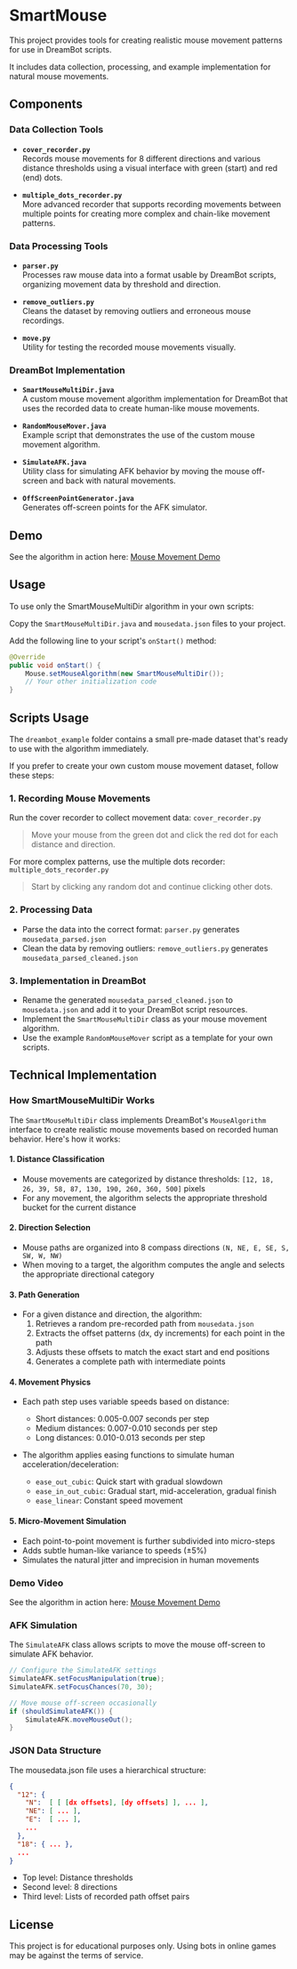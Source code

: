 # SmartMouse

This project provides tools for creating realistic mouse movement patterns for use in DreamBot scripts. 

It includes data collection, processing, and example implementation for natural mouse movements.

## Components

### Data Collection Tools

- **`cover_recorder.py`**  
  Records mouse movements for 8 different directions and various distance thresholds using a visual interface with green (start) and red (end) dots.

- **`multiple_dots_recorder.py`**  
  More advanced recorder that supports recording movements between multiple points for creating more complex and chain-like movement patterns.

### Data Processing Tools

- **`parser.py`**  
  Processes raw mouse data into a format usable by DreamBot scripts, organizing movement data by threshold and direction.

- **`remove_outliers.py`**  
  Cleans the dataset by removing outliers and erroneous mouse recordings.

- **`move.py`**  
  Utility for testing the recorded mouse movements visually.

### DreamBot Implementation

- **`SmartMouseMultiDir.java`**  
  A custom mouse movement algorithm implementation for DreamBot that uses the recorded data to create human-like mouse movements.

- **`RandomMouseMover.java`**  
  Example script that demonstrates the use of the custom mouse movement algorithm.

- **`SimulateAFK.java`**  
  Utility class for simulating AFK behavior by moving the mouse off-screen and back with natural movements.

- **`OffScreenPointGenerator.java`**  
  Generates off-screen points for the AFK simulator.

## Demo

See the algorithm in action here: [Mouse Movement Demo](https://i.imgur.com/802zJJ2.mp4)


## Usage

To use only the SmartMouseMultiDir algorithm in your own scripts:

Copy the `SmartMouseMultiDir.java` and `mousedata.json` files to your project.

Add the following line to your script's `onStart()` method:


```java
@Override
public void onStart() {
    Mouse.setMouseAlgorithm(new SmartMouseMultiDir());
    // Your other initialization code
}
````

## Scripts Usage

The `dreambot_example` folder contains a small pre-made dataset that's ready to use with the algorithm immediately.

If you prefer to create your own custom mouse movement dataset, follow these steps:

### 1. Recording Mouse Movements 

Run the cover recorder to collect movement data: `cover_recorder.py`

> Move your mouse from the green dot and click the red dot for each distance and direction.

For more complex patterns, use the multiple dots recorder: `multiple_dots_recorder.py`

> Start by clicking any random dot and continue clicking other dots.

### 2. Processing Data

- Parse the data into the correct format: `parser.py` generates `mousedata_parsed.json`
- Clean the data by removing outliers: `remove_outliers.py` generates `mousedata_parsed_cleaned.json`

### 3. Implementation in DreamBot

- Rename the generated `mousedata_parsed_cleaned.json` to `mousedata.json` and add it to your DreamBot script resources.
- Implement the `SmartMouseMultiDir` class as your mouse movement algorithm.
- Use the example `RandomMouseMover` script as a template for your own scripts.

## Technical Implementation

### How SmartMouseMultiDir Works

The `SmartMouseMultiDir` class implements DreamBot's `MouseAlgorithm` interface to create realistic mouse movements based on recorded human behavior. Here's how it works:

#### 1. Distance Classification

- Mouse movements are categorized by distance thresholds: `[12, 18, 26, 39, 58, 87, 130, 190, 260, 360, 500]` pixels
- For any movement, the algorithm selects the appropriate threshold bucket for the current distance

#### 2. Direction Selection

- Mouse paths are organized into 8 compass directions `(N, NE, E, SE, S, SW, W, NW)`
- When moving to a target, the algorithm computes the angle and selects the appropriate directional category

#### 3. Path Generation

- For a given distance and direction, the algorithm:
  1. Retrieves a random pre-recorded path from `mousedata.json`
  2. Extracts the offset patterns (dx, dy increments) for each point in the path
  3. Adjusts these offsets to match the exact start and end positions
  4. Generates a complete path with intermediate points

#### 4. Movement Physics

- Each path step uses variable speeds based on distance:
  - Short distances: 0.005-0.007 seconds per step
  - Medium distances: 0.007-0.010 seconds per step
  - Long distances: 0.010-0.013 seconds per step

- The algorithm applies easing functions to simulate human acceleration/deceleration:
  - `ease_out_cubic`: Quick start with gradual slowdown
  - `ease_in_out_cubic`: Gradual start, mid-acceleration, gradual finish
  - `ease_linear`: Constant speed movement

#### 5. Micro-Movement Simulation

- Each point-to-point movement is further subdivided into micro-steps
- Adds subtle human-like variance to speeds (±5%)
- Simulates the natural jitter and imprecision in human movements

### Demo Video

See the algorithm in action here: [Mouse Movement Demo](https://i.imgur.com/SIv4cMb.mp4)

### AFK Simulation

The `SimulateAFK` class allows scripts to move the mouse off-screen to simulate AFK behavior.

```java
// Configure the SimulateAFK settings
SimulateAFK.setFocusManipulation(true);
SimulateAFK.setFocusChances(70, 30);

// Move mouse off-screen occasionally
if (shouldSimulateAFK()) {
    SimulateAFK.moveMouseOut();
}
```


### JSON Data Structure
The mousedata.json file uses a hierarchical structure:

```json
{
  "12": {
    "N":  [ [ [dx offsets], [dy offsets] ], ... ],
    "NE": [ ... ],
    "E":  [ ... ],
    ...
  },
  "18": { ... },
  ...
}
```

- Top level: Distance thresholds
- Second level: 8 directions
- Third level: Lists of recorded path offset pairs


## License

This project is for educational purposes only. Using bots in online games may be against the terms of service.